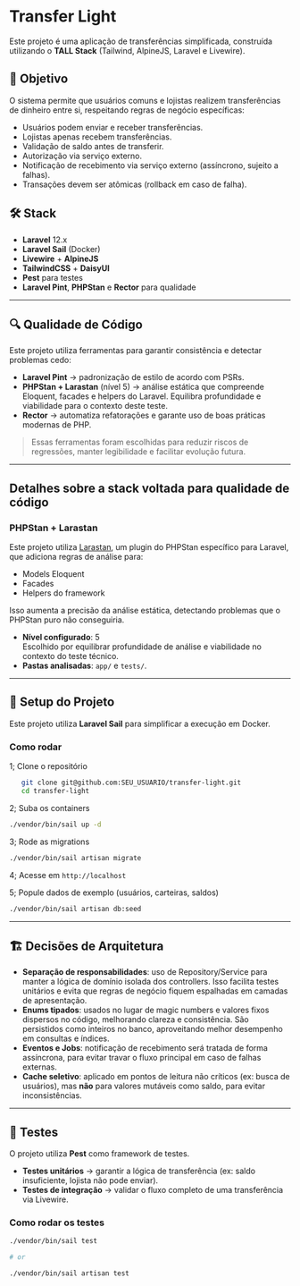 # Transfer Light

Este projeto é uma aplicação de transferências simplificada, construída utilizando o **TALL Stack** (Tailwind, AlpineJS, Laravel e Livewire).

## 🎯 Objetivo

O sistema permite que usuários comuns e lojistas realizem transferências de dinheiro entre si, respeitando regras de negócio específicas:

- Usuários podem enviar e receber transferências.
- Lojistas apenas recebem transferências.
- Validação de saldo antes de transferir.
- Autorização via serviço externo.
- Notificação de recebimento via serviço externo (assíncrono, sujeito a falhas).
- Transações devem ser atômicas (rollback em caso de falha).

## 🛠️ Stack

- **Laravel** 12.x
- **Laravel Sail** (Docker)
- **Livewire** + **AlpineJS**
- **TailwindCSS** + **DaisyUI**
- **Pest** para testes
- **Laravel Pint**, **PHPStan** e **Rector** para qualidade

---

## 🔍 Qualidade de Código

Este projeto utiliza ferramentas para garantir consistência e detectar problemas cedo:

- **Laravel Pint** → padronização de estilo de acordo com PSRs.  
- **PHPStan + Larastan** (nível 5) → análise estática que compreende Eloquent, facades e helpers do Laravel. Equilibra profundidade e viabilidade para o contexto deste teste.  
- **Rector** → automatiza refatorações e garante uso de boas práticas modernas de PHP.  

> Essas ferramentas foram escolhidas para reduzir riscos de regressões, manter legibilidade e facilitar evolução futura.

---

## Detalhes sobre a stack voltada para qualidade de código

### PHPStan + Larastan

Este projeto utiliza [Larastan](https://github.com/larastan/larastan), um plugin do PHPStan específico para Laravel, que adiciona regras de análise para:

- Models Eloquent
- Facades
- Helpers do framework

Isso aumenta a precisão da análise estática, detectando problemas que o PHPStan puro não conseguiria.

- **Nível configurado**: 5  
Escolhido por equilibrar profundidade de análise e viabilidade no contexto do teste técnico.  
- **Pastas analisadas**: `app/` e `tests/`.  

---

## 🚀 Setup do Projeto

Este projeto utiliza **Laravel Sail** para simplificar a execução em Docker.

### Como rodar

1; Clone o repositório

```bash
   git clone git@github.com:SEU_USUARIO/transfer-light.git
   cd transfer-light
```

2; Suba os containers

```bash
./vendor/bin/sail up -d
```

3; Rode as migrations

```bash
./vendor/bin/sail artisan migrate
```

4; Acesse em `http://localhost`

5; Popule dados de exemplo (usuários, carteiras, saldos)

```bash
./vendor/bin/sail artisan db:seed
```

---

## 🏗️ Decisões de Arquitetura

- **Separação de responsabilidades**: uso de Repository/Service para manter a lógica de domínio isolada dos controllers. Isso facilita testes unitários e evita que regras de negócio fiquem espalhadas em camadas de apresentação.
- **Enums tipados**: usados no lugar de magic numbers e valores fixos dispersos no código, melhorando clareza e consistência. São persistidos como inteiros no banco, aproveitando melhor desempenho em consultas e índices.
- **Eventos e Jobs**: notificação de recebimento será tratada de forma assíncrona, para evitar travar o fluxo principal em caso de falhas externas.
- **Cache seletivo**: aplicado em pontos de leitura não críticos (ex: busca de usuários), mas **não** para valores mutáveis como saldo, para evitar inconsistências.

---

## 🧪 Testes

O projeto utiliza **Pest** como framework de testes.

- **Testes unitários** → garantir a lógica de transferência (ex: saldo insuficiente, lojista não pode enviar).  
- **Testes de integração** → validar o fluxo completo de uma transferência via Livewire.  

### Como rodar os testes

```bash
./vendor/bin/sail test

# or

./vendor/bin/sail artisan test
```
